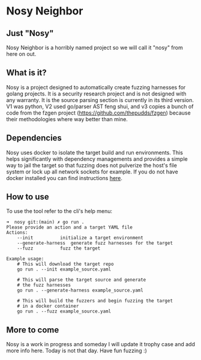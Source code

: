 # Nosy Neighbor
## Just "Nosy"
Nosy Neighbor is a horribly named project so we will call it "nosy" from here on out.
## What is it?
Nosy is a project designed to automatically create fuzzing harnesses for golang projects. It is a security research project and is not designed with any warranty. It is the source parsing section is currently in its third version. V1 was python, V2 used go/parser AST feng shui, and v3 copies a bunch of code from the fzgen project (https://github.com/thepudds/fzgen) because their methodologies where way better than mine.
## Dependencies
Nosy uses docker to isolate the target build and run environments. This helps significantly with dependency managements and provides a simple way to jail the target so that fuzzing does not pulverize the host's file system or lock up all network sockets for example. If you do not have docker installed you can find instructions [here](https://docs.docker.com/engine/install/ubuntu/).
## How to use
To use the tool refer to the cli's help menu:
```
➜  nosy git:(main) ✗ go run .
Please provide an action and a target YAML file
Actions:
	--init			initialize a target environment
	--generate-harness	generate fuzz harnesses for the target
	--fuzz			fuzz the target

Example usage:
	# This will download the target repo
	go run . --init example_source.yaml

	# This will parse the target source and generate
	# the fuzz harnesses
	go run . --generate-harness example_source.yaml

	# This will build the fuzzers and begin fuzzing the target
	# in a docker container
	go run . --fuzz example_source.yaml
```
## More to come
Nosy is a work in progress and someday I will update it trophy case and add more info here. Today is not that day. Have fun fuzzing :)